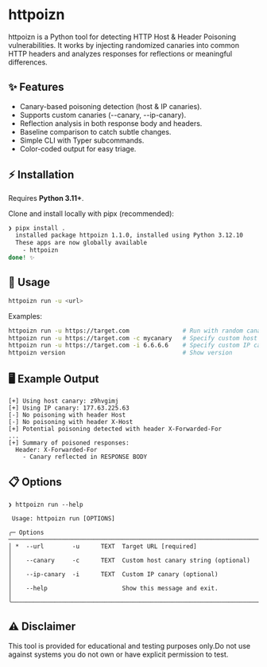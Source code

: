 # httpoizn

httpoizn is a Python tool for detecting HTTP Host & Header Poisoning vulnerabilities. It works by injecting randomized canaries into common HTTP headers and analyzes responses for reflections or meaningful differences.

## ✨ Features

* Canary-based poisoning detection (host & IP canaries).
* Supports custom canaries (--canary, --ip-canary).
* Reflection analysis in both response body and headers.
* Baseline comparison to catch subtle changes.
* Simple CLI with Typer subcommands.
* Color-coded output for easy triage.

## ⚡ Installation

Requires **Python 3.11+**.

Clone and install locally with pipx (recommended):

```sh
❯ pipx install .
  installed package httpoizn 1.1.0, installed using Python 3.12.10
  These apps are now globally available
    - httpoizn
done! ✨
```

## 🔧 Usage

```sh
httpoizn run -u <url>
```

Examples:

```sh
httpoizn run -u https://target.com               # Run with random canaries
httpoizn run -u https://target.com -c mycanary   # Specify custom host canary
httpoizn run -u https://target.com -i 6.6.6.6    # Specify custom IP canary
httpoizn version                                 # Show version
```

## 🖥️ Example Output
```
[+] Using host canary: z9hvgimj
[+] Using IP canary: 177.63.225.63
[-] No poisoning with header Host
[-] No poisoning with header X-Host
[+] Potential poisoning detected with header X-Forwarded-For
...
[+] Summary of poisoned responses:
  Header: X-Forwarded-For
    - Canary reflected in RESPONSE BODY
```

## 📋 Options
```
❯ httpoizn run --help

 Usage: httpoizn run [OPTIONS]

╭─ Options ─────────────────────────────────────────────────────────────────────────────────────╮
│ *  --url        -u      TEXT  Target URL [required]                                           │
│    --canary     -c      TEXT  Custom host canary string (optional)                            │
│    --ip-canary  -i      TEXT  Custom IP canary (optional)                                     │
│    --help                     Show this message and exit.                                     │
╰───────────────────────────────────────────────────────────────────────────────────────────────╯
```

## ⚠️ Disclaimer

This tool is provided for educational and testing purposes only.Do not use against systems you do not own or have explicit permission to test.
